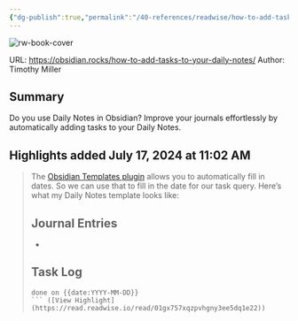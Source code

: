 ```yaml
---
{"dg-publish":true,"permalink":"/40-references/readwise/how-to-add-tasks-to-your-daily-notes-in-obsidian/","tags":["rw/articles"]}
---
```


![rw-book-cover](https://obsidian.rocks/wp-content/uploads/2022/09/glenn-carstens-peters-RLw-UC03Gwc-unsplash.jpg)
  
URL: https://obsidian.rocks/how-to-add-tasks-to-your-daily-notes/
Author: Timothy Miller

## Summary

Do you use Daily Notes in Obsidian? Improve your journals effortlessly by automatically adding tasks to your Daily Notes.

## Highlights added July 17, 2024 at 11:02 AM
>The [Obsidian Templates plugin](https://help.obsidian.md/Plugins/Templates) allows you to automatically fill in dates. So we can use that to fill in the date for our task query. Here’s what my Daily Notes template looks like:
>## Journal Entries
>-
>## Task Log
>```tasks
>done on {{date:YYYY-MM-DD}}
>``` ([View Highlight] (https://read.readwise.io/read/01gx757xqzpvhgny3ee5dq1e22))


